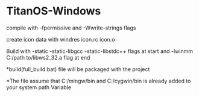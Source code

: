 # TitanOS-Windows
compile with -fpermissive and -Wwrite-strings flags

create icon data with windres icon.rc icon.o

Build with -static -static-libgcc -static-libstdc++ flags at start and -lwinmm C:/path to/libws2_32.a flag at end

*build(full_build.bat) file will be packaged with the project

*The file assume that C:/mingw/bin and C:/cygwin/bin is already added to your system path Variable 
